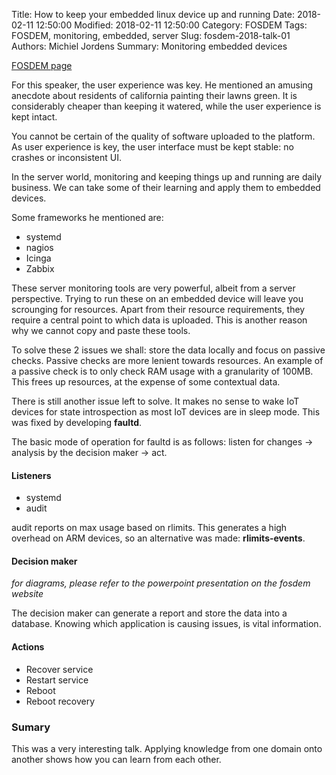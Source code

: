 Title: How to keep your embedded linux device up and running
Date: 2018-02-11 12:50:00
Modified: 2018-02-11 12:50:00
Category: FOSDEM 
Tags: FOSDEM, monitoring, embedded, server
Slug: fosdem-2018-talk-01
Authors: Michiel Jordens
Summary: Monitoring embedded devices

[FOSDEM page](https://fosdem.org/2018/schedule/event/linux_up_and_running/)

For this speaker, the user experience was key. He mentioned
an amusing anecdote about residents of california painting 
their lawns green. It is considerably cheaper than keeping
it watered, while the user experience is kept intact.

You cannot be certain of the quality of software uploaded
to the platform. As user experience is key, the user interface
must be kept stable: no crashes or inconsistent UI. 

In the server world, monitoring and keeping things up and running
are daily business. We can take some of their learning and 
apply them to embedded devices.

Some frameworks he mentioned are:

- systemd
- nagios
- Icinga
- Zabbix

These server monitoring tools are very powerful, albeit from a 
server perspective. Trying to run these on an embedded device
will leave you scrounging for resources. Apart from their resource
requirements, they require a central point to which data is uploaded.
This is another reason why we cannot copy and paste these tools.

To solve these 2 issues we shall: store the data locally and
focus on passive checks. Passive checks are more lenient towards
resources. An example of a passive check is to only check RAM
usage with a granularity of 100MB. This frees up resources,
at the expense of some contextual data.

There is still another issue left to solve. It makes no sense to wake
IoT devices for state introspection as most IoT devices are in sleep mode.
This was fixed by developing **faultd**.

The basic mode of operation for faultd is as follows:
listen for changes -> analysis by the decision maker -> act.

#### Listeners
- systemd
- audit

audit reports on max usage based on rlimits. This generates
a high overhead on ARM devices, so an alternative was made:
**rlimits-events**.

#### Decision maker
*for diagrams, please refer to the powerpoint presentation on the fosdem website*

The decision maker can generate a report and store the data
into a database. Knowing which application is causing issues,
is vital information.

#### Actions
- Recover service
- Restart service
- Reboot
- Reboot recovery

### Sumary
This was a very interesting talk. Applying knowledge from one domain
onto another shows how you can learn from each other. 
